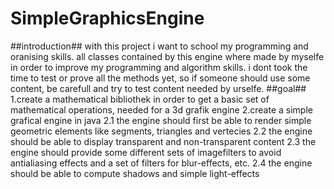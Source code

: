 # SimpleGraphicsEngine
##introduction##
with this project i want to school my programming and oranising skills.
all classes contained by this engine where made by myselfe in order to 
improve my programming and algorithm skills.
i dont took the time to test or prove all the methods yet, so if someone 
should use some content, be carefull and try to test content needed by urselfe.
##goal##
1.create a mathematical bibliothek in order to get a basic set of mathematical operations, needed for a 3d grafik engine
2.create a simple grafical engine in java
2.1 the engine should first be able to render simple geometric elements like segments, triangles and vertecies
2.2 the engine should be able to display transparent and non-transparent content
2.3 the engine should provide some different sets of imagefilters to avoid antialiasing effects and a set of filters for blur-effects, etc. 
2.4 the engine should be able to compute shadows and simple light-effects